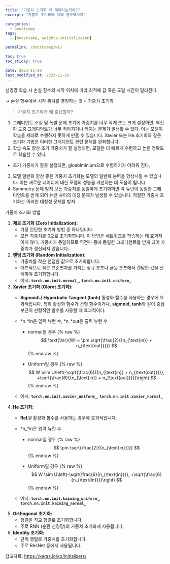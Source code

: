 ```yaml
---
title: "가중치 초기화 왜 해야하는거야?"
excerpt: "가중치 초기화에 대해 공부해보자"

categories:
  - boostcamp
tags:
  - [boostcamp, weights-initializaion]

permalink: /boostcamp/wi/

toc: true
toc_sticky: true

date: 2023-11-20
last_modified_at: 2023-11-20
---
```


신경망 학습 시 손실 함수의 시작 위치에 따라 최적해 값 혹은 도달 시간이 달라진다.

→ 손실 함수에서 시작 위치를 결정하는 것 = 가중치 초기화

> 가중치 초기화가 왜 중요할까?

1. 그래디언트 소실 및 폭발 문제
초기에 가중치를 너무 작게 또는 크게 설정하면, 역전파 도중 그래디언트가 너무 작아지거나 커지는 문제가 발생할 수 있다. 이는 모델이 학습을 제대로 수행하지 못하게 만들 수 있습니다. Xavier 또는 He 초기화와 같은 초기화 기법은 이러한 그래디언트 관련 문제를 완화합니다.
2. 학습 속도 향상
초기 가중치가 잘 설정되면, 모델은 더 빠르게 수렴하고 높은 정확도로 학습할 수 있다.
+ 초기 가중치가 잘못 설정되면, gloablminium으로 수렴하기가 어려워 진다.
3. 모델 일반화 향상
좋은 가중치 초기화는 모델의 일반화 능력을 향상시킬 수 있습니다. 이는 새로운 데이터에 대한 모델의 성능을 개선하는 데 도움이 됩니다.
4. Symmetry 문제 방지
모든 가중치를 동일하게 초기화하면 각 뉴런이 동일한 그래디언트를 받게 되어 뉴런 사이의 대칭 문제가 발생할 수 있습니다. 적절한 가중치 초기화는 이러한 대칭성 문제를 방지

가중치 초기화 방법

1. **제로 초기화 (Zero Initialization):**
    - 가장 간단한 초기화 방법 중 하나입니다.
    - 모든 가중치를 0으로 초기화합니다. 이 방법은 네트워크를 학습하는 데 효과적이지 않다. 가중치가 동일하므로 역전파 중에 동일한 그래디언트를 받게 되어 가중치가 갱신되지 않습니다.
2. **랜덤 초기화 (Random Initialization):**
    - 가중치를 작은 랜덤한 값으로 초기화합니다.
    - 대표적으로 작은 표준편차를 가지는 정규 분포나 균등 분포에서 랜덤한 값을 선택하여 초기화합니다.
    - 예시: **`torch.nn.init.normal_`**, **`torch.nn.init.uniform_`**
3. **Xavier 초기화 (Glorot 초기화):**
    - **Sigmoid**나 **Hyperbolic Tangent (tanh)** 활성화 함수를 사용하는 경우에 효과적입니다.
    특히 활성화 함수가 선형 함수이거나, **sigmoid, tanh**와 같이 중심 부근이 선형적인 함수를 사용할 때 효과적이다.
    - *n_*in은 입력 뉴런 수, *n_*out은 출력 뉴런 수
        - normal일 경우
            {% raw %}
            $$ \text{Var}(W) = \pm \sqrt{\frac{2}{{n_{\text{in}} + n_{\text{out}}}}} $$
            {% endraw %}


        - Uniform일 경우
            {% raw %}
            $$
            W \sim U\left(-\sqrt{\frac{6}{{n_{\text{in}} + n_{\text{out}}}}}, +\sqrt{\frac{6}{{n_{\text{in}} + n_{\text{out}}}}}\right)
            $$
            {% endraw %}

    - 예시: **`torch.nn.init.xavier_uniform_`**, **`torch.nn.init.xavier_normal_`**
4. **He 초기화:**
    - **ReLU** 활성화 함수를 사용하는 경우에 효과적입니다.
    - *n_*in은 입력 뉴런 수
        - normal일 경우
            {% raw %}
            $$
            \pm \sqrt{\frac{2}{{n_{\text{in}}}}}
            $$
            {% endraw %}
            
        - Uniform일 경우
            {% raw %}
            $$
            W \sim U\left(-\sqrt{\frac{6}{n_{\text{in}}}}, +\sqrt{\frac{6}{n_{\text{in}}}}\right)
            $$
            {% endraw %}
        
    - 예시: **`torch.nn.init.kaiming_uniform_`**, **`torch.nn.init.kaiming_normal_`**
5. **Orthogonal 초기화:**
    - 행렬을 직교 행렬로 초기화합니다.
    - 주로 RNN (순환 신경망)의 가중치 초기화에 사용됩니다.
6. **Identity 초기화:**
    - 단위 행렬로 가중치를 초기화합니다.
    - 주로 ResNet 등에서 사용됩니다.
    

참고자료: https://keras.io/ko/initializers/